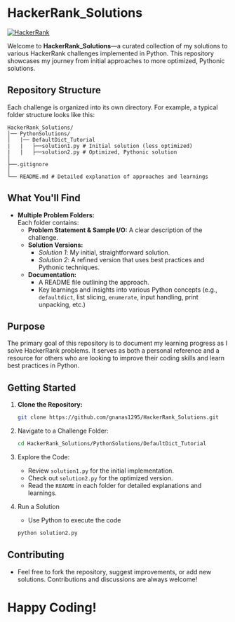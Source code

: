 # HackerRank_Solutions

[![HackerRank](https://upload.wikimedia.org/wikipedia/commons/6/65/HackerRank_logo.png)](https://www.hackerrank.com/profile/gnanas1295)

Welcome to **HackerRank_Solutions**—a curated collection of my solutions to various HackerRank challenges implemented in Python. This repository showcases my journey from initial approaches to more optimized, Pythonic solutions.

## Repository Structure

Each challenge is organized into its own directory. For example, a typical folder structure looks like this:

```
HackerRank_Solutions/
│── PythonSolutions/
│   |── DefaultDict_Tutorial
|   |   ├──solution1.py # Initial solution (less optimized)
|   |   ├──solution2.py # Optimized, Pythonic solution
│
├──.gitignore
│
└── README.md # Detailed explanation of approaches and learnings
```

## What You'll Find

- **Multiple Problem Folders:**  
  Each folder contains:
  - **Problem Statement & Sample I/O:** A clear description of the challenge.
  - **Solution Versions:**  
    - *Solution 1*: My initial, straightforward solution.
    - *Solution 2*: A refined version that uses best practices and Pythonic techniques.
  - **Documentation:**  
    - A README file outlining the approach.
    - Key learnings and insights into various Python concepts (e.g., `defaultdict`, list slicing, `enumerate`, input handling, print unpacking, etc.)

## Purpose

The primary goal of this repository is to document my learning progress as I solve HackerRank problems. It serves as both a personal reference and a resource for others who are looking to improve their coding skills and learn best practices in Python.

## Getting Started

1. **Clone the Repository:**

   ```bash
   git clone https://github.com/gnanas1295/HackerRank_Solutions.git
   ```

2. Navigate to a Challenge Folder:

   ```sh
   cd HackerRank_Solutions/PythonSolutions/DefaultDict_Tutorial
   ```
3. Explore the Code:

   - Review ```solution1.py``` for the initial implementation.
   - Check out ```solution2.py``` for the optimized version.
   - Read the ```README``` in each folder for detailed explanations and learnings.

4. Run a Solution
   - Use Python to execute the code
   ```sh
   python solution2.py
   ```

## Contributing

- Feel free to fork the repository, suggest improvements, or add new solutions. Contributions and discussions are always welcome!

# Happy Coding!